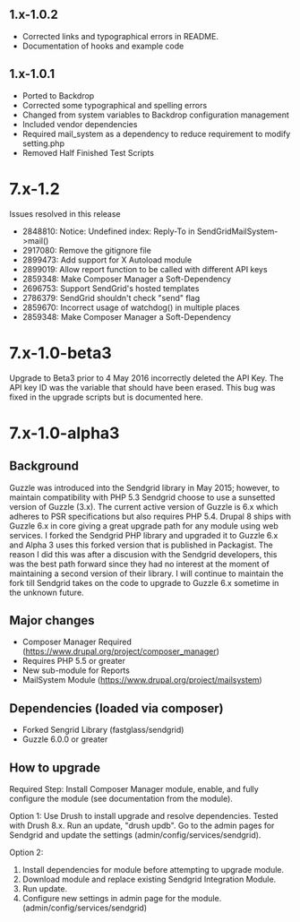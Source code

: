 1.x-1.0.2
---------
* Corrected links and typographical errors in README.
* Documentation of hooks and example code

1.x-1.0.1
---------
* Ported to Backdrop
* Corrected some typographical and spelling errors
* Changed from system variables to Backdrop configuration management
* Included vendor dependencies
* Required mail_system as a dependency to reduce requirement to modify setting.php
* Removed Half Finished Test Scripts

7.x-1.2
================================================================================

Issues resolved in this release
* 2848810: Notice: Undefined index: Reply-To in SendGridMailSystem->mail()
* 2917080: Remove the gitignore file
* 2899473: Add support for X Autoload module
* 2899019: Allow report function to be called with different API keys
* 2859348: Make Composer Manager a Soft-Dependency
* 2696753: Support SendGrid's hosted templates
* 2786379: SendGrid shouldn't check "send" flag
* 2859670: Incorrect usage of watchdog() in multiple places
* 2859348: Make Composer Manager a Soft-Dependency

7.x-1.0-beta3
================================================================================
Upgrade to Beta3 prior to 4 May 2016 incorrectly deleted the API Key. The API
key ID was the variable that should have been erased. This bug was fixed in the
upgrade scripts but is documented here.

7.x-1.0-alpha3
================================================================================

Background
--------------------------------------------------------------------------------
Guzzle was introduced into the Sendgrid library in May 2015; however, to 
maintain compatibility with PHP 5.3 Sendgrid choose to use a sunsetted version 
of Guzzle (3.x). The current active version of Guzzle is 6.x which adheres to 
PSR specifications but also requires PHP 5.4. Drupal 8 ships with Guzzle 6.x in
core giving a great upgrade path for any module using web services. I forked 
the Sendgrid PHP library and upgraded it to Guzzle 6.x and Alpha 3 uses this 
forked version that is published in Packagist. The reason I did this was after 
a discusion with the Sendgrid developers, this was the best path forward since 
they had no interest at the moment of maintaining a second version of their 
library. I will continue to maintain the fork till Sendgrid takes on the code to 
upgrade to Guzzle 6.x sometime in the unknown future.

Major changes
--------------------------------------------------------------------------------
* Composer Manager Required (https://www.drupal.org/project/composer_manager)
* Requires PHP 5.5 or greater
* New sub-module for Reports
* MailSystem Module (https://www.drupal.org/project/mailsystem)

Dependencies (loaded via composer)
--------------------------------------------------------------------------------
* Forked Sengrid Library (fastglass/sendgrid)
* Guzzle 6.0.0 or greater

How to upgrade
--------------------------------------------------------------------------------
Required Step:
Install Composer Manager module, enable, and fully configure the module (see
documentation from the module).

Option 1:
Use Drush to install upgrade and resolve dependencies. Tested with Drush 8.x.
Run an update, "drush updb". Go to the admin pages for Sendgrid and update the
settings (admin/config/services/sendgrid).

Option 2:
1. Install dependencies for module before attempting to upgrade module.
2. Download module and replace existing Sendgrid Integration Module.
3. Run update.
4. Configure new settings in admin page for the module. 
   (admin/config/services/sendgrid)